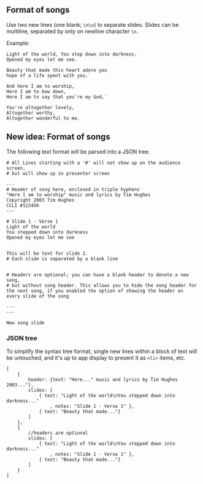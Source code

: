 ## Format of songs

Use two new lines (one blank; `\n\n`) to separate slides. Slides can be multiline, separated by only on newline character `\n`.

Example: 

```
Light of the world, You step down into darkness.
Opened my eyes let me see.

Beauty that made this heart adore you
hope of a life spent with you.`

And here I am to worship,
Here I am to bow down,
Here I am to say that you're my God,`

You're altogether lovely,
Altogether worthy,
Altogether wonderful to me.
```

## New idea: Format of songs


The following text format will be parsed into a JSON tree.

```
# All Lines starting with a '#' will not show up on the audience screen, 
# but will show up in presenter screen

---
# Header of song here, enclosed in triple hyphens
"Here I am to worship" music and lyrics by Tim Hughes
Copyright 2003 Tim Hughes
CCLI #123456
---

# Slide 1 - Verse 1
Light of the world 
You stepped down into darkness 
Opened my eyes let me see 


This will be text for slide 2.
# Each slide is separated by a blank line


# Headers are optional; you can have a blank header to denote a new song,
# but without song header. This allows you to hide the song header for the next song, if you enabled the option of showing the header on every slide of the song

---
---

New song slide
```


### JSON tree
To simplify the syntax tree format, single new lines within a block of text will be untouched, and it's up to app display to present it as `<li>` items, etc.

```
[
    {
        header: {text: "Here..." music and lyrics by Tim Hughes 2003..."},
        slides: [
            { text: "Light of the world\nYou stepped down into darkness..."
                , notes: "Slide 1 - Verse 1" },
            { text: "Beauty that made..."}
        ]
    },
    {
        //headers are optional
        slides: [
            { text: "Light of the world\nYou stepped down into darkness..."
                , notes: "Slide 1 - Verse 1" },
            { text: "Beauty that made..."}
        ]
    }
]
```